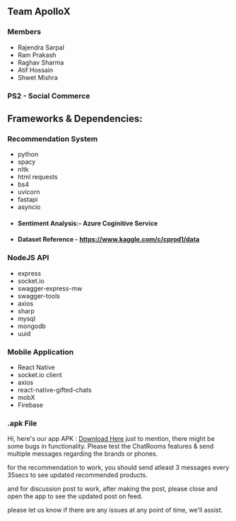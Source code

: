 
## Team ApolloX

### Members
 * Rajendra Sarpal
 * Ram Prakash
 * Raghav Sharma
 * Atif Hossain
 * Shwet Mishra

### PS2 - Social Commerce

## Frameworks & Dependencies:

### Recommendation System
 * python
 * spacy
 * nltk
 * html requests
 * bs4
 * uvicorn
 * fastapi
 * asyncio
 * #### Sentiment Analysis:- Azure Coginitive Service
 * #### Dataset Reference - https://www.kaggle.com/c/cprod1/data

### NodeJS API
 * express
 * socket.io
 * swagger-express-mw
 * swagger-tools
 * axios
 * sharp
 * mysql
 * mongodb
 * uuid
 
### Mobile Application
* React Native
* socket.io client
* axios
* react-native-gifted-chats
* mobX
* Firebase


### .apk File
Hi, 
here's our app APK : [Download Here](https://drive.google.com/file/d/19XUmXggOtMwB3e7g6FyhxwlhRA7MLr_b/view?usp=sharing)
just to mention, there might be some bugs in functionality.
Please test the ChatRooms features & send multiple messages regarding the brands or phones.

for the recommendation to work, you should send atleast 3 messages every 35secs to see updated recommended products.

and for discussion post to work, after making the post, please close and open the app to see the updated post on feed.

please let us know if there are any issues at any point of time, we'll assist.
